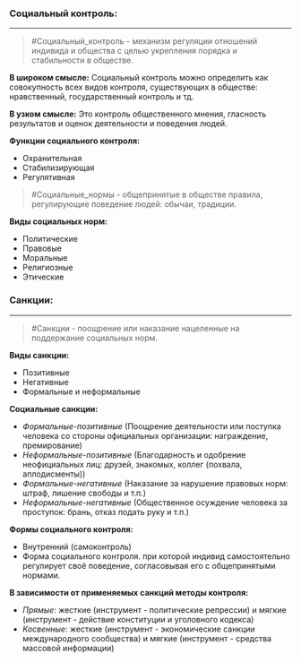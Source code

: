 ### Социальный контроль:
---
> #Социальный_контроль - механизм регуляции отношений индивида и общества с целью укрепления порядка и стабильности в обществе.

**В широком смысле:**
	Социальный контроль можно определить как совокупность всех видов контроля, существующих в обществе: нравственный, государственный контроль и тд.

**В узком смысле:**
	Это контроль общественного мнения, гласность результатов и оценок деятельности и поведения людей.

**Функции социального контроля:**
- Охранительная
- Стабилизирующая
- Регулятивная

> #Социальные_нормы - общепринятые в обществе правила, регулирующие поведение людей: обычаи, традиции.

**Виды социальных норм:**
- Политические
- Правовые
- Моральные
- Религиозные
- Этические

### Санкции:
---
> #Санкции - поощрение или наказание нацеленные на поддержание социальных норм.

**Виды санкции:**
- Позитивные
- Негативные
- Формальные и неформальные

**Социальные санкции:**
- *Формальные-позитивные* (Поощрение деятельности или поступка человека со стороны официальных организации: награждение, премирование)
- *Неформальные-позитивные* (Благодарность и одобрение неофициальных лиц: друзей, знакомых, коллег (похвала, аплодисменты))
- *Формальные-негативные* (Наказание за нарушение правовых норм: штраф, лишение свободы и т.п.)
- *Неформальные-негативные* (Общественное осуждение человека за проступок: брань, отказ подать руку и т.п.)

**Формы социального контроля:**
- Внутренний (самоконтроль)
- Форма социального контроля. при которой индивид самостоятельно регулирует своё поведение, согласовывая его с общепринятыми нормами.

**В зависимости от применяемых санкций методы контроля:**
- *Прямые*: жесткие (инструмент - политические репрессии) и мягкие (инструмент - действие конституции и уголовного кодекса)
- *Косвенные*: жесткие (инструмент - экономические санкции международного сообщества) и мягкие (инструмент - средства массовой информации)